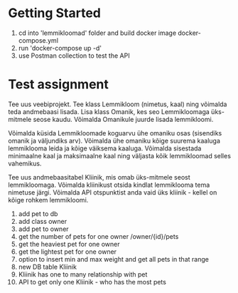 # Getting Started

1. cd into 'lemmikloomad' folder and build docker image docker-compose.yml
2. run 'docker-compose up -d'
3. use Postman collection to test the API

# Test assignment

Tee uus veebiprojekt. Tee klass Lemmikloom (nimetus, kaal) ning võimalda teda andmebaasi lisada. Lisa klass Omanik, kes seo Lemmikloomaga üks-mitmele seose kaudu. Võimalda Omanikule juurde lisada lemmikloomi.

Võimalda küsida Lemmikloomade koguarvu ühe omaniku osas (sisendiks omanik ja väljundiks arv). Võimalda ühe omaniku kõige suurema kaaluga lemmiklooma leida ja kõige väiksema kaaluga. Võimalda sisestada minimaalne kaal ja maksimaalne kaal ning väljasta kõik lemmikloomad selles vahemikus.

Tee uus andmebaasitabel Kliinik, mis omab üks-mitmele seost lemmikloomaga. Võimalda kliinikust otsida kindlat lemmiklooma tema nimetuse järgi. Võimalda API otspunktist anda vaid üks kliinik - kellel on kõige rohkem lemmikloomi.


1. add pet to db
2. add class owner
3. add pet to owner
4. get the number of pets for one owner /owner/{id}/pets
5. get the heaviest pet for one owner
6. get the lightest pet for one owner
7. option to insert min and max weight and get all pets in that range
8. new DB table Kliinik
9. Kliinik has one to many relationship with pet
10. API to get only one Kliinik - who has the most pets
